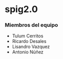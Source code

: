 # spig2.0

### Miembros del equipo

- Tulum Cerritos
- Ricardo Desales
- Lisandro Vazquez
- Antonio Núñez

